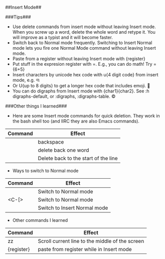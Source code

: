 ##Insert Mode##

###Tips###

- Use delete commands from insert mode without leaving Insert mode.  When you screw up a word, delete the whole word and retype it.  You will improve as a typist and it will become faster.
- Switch back to Normal mode frequently.  Switching to Insert Normal mode lets you fire one Normal Mode command without leaving Insert mode.
- Paste from a register without leaving Insert mode with <C-r>{register}
- Put stuff in the expresion register with <C-r>=.  E.g., you can do math!  Try <C-r>={6+5}<CR>
- Insert characters by unicode hex code with <C-v>u{4 digit code} from insert mode, e.g. ୩
- Or <C-v>U{up to 8 digits} to get a longer hex code that includes emoji.  🤣
- You can do digraphs from Insert mode with <C-k>{char1}{char2}.  See :h digraphs-default, or :digraphs, :digraphs-table.  ©



###Other things I learned###

- Here are some Insert mode commands for quick deletion. They work in the bash shell too (and IIRC they are also Emacs commands).

| Command | Effect |
|---------|--------|
| <C-h> | backspace |
| <C-w> | delete back one word|
| <C-u> | Delete back to the start of the line | 

- Ways to switch to Normal mode

| Command | Effect |
|---------|--------|
| <Esc> | Switch to Normal mode |
| <C-[> | Switch to Normal mode |
| <C-o> | Switch to Insert Normal mode |


- Other commands I learned

| Command | Effect |
|---------|--------|
| zz | Scroll current line to the middle of the screen |
| <C-r>{register} | paste from register while in Insert mode |



